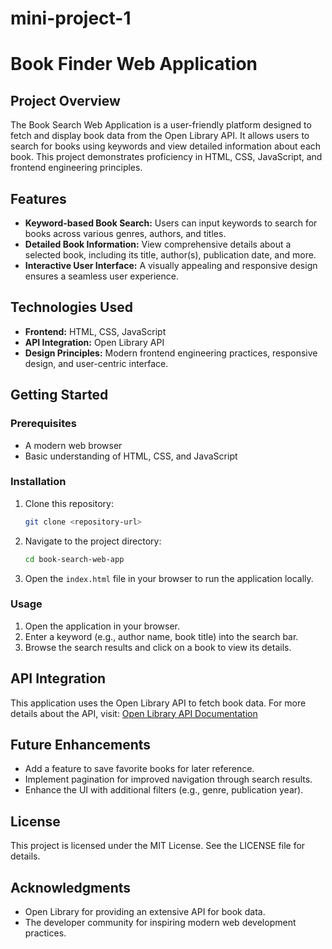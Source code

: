 # mini-project-1

# Book Finder Web Application

## Project Overview

The Book Search Web Application is a user-friendly platform designed to fetch and display book data from the Open Library API. It allows users to search for books using keywords and view detailed information about each book. This project demonstrates proficiency in HTML, CSS, JavaScript, and frontend engineering principles.

## Features

- **Keyword-based Book Search:** Users can input keywords to search for books across various genres, authors, and titles.
- **Detailed Book Information:** View comprehensive details about a selected book, including its title, author(s), publication date, and more.
- **Interactive User Interface:** A visually appealing and responsive design ensures a seamless user experience.

## Technologies Used

- **Frontend:** HTML, CSS, JavaScript
- **API Integration:** Open Library API
- **Design Principles:** Modern frontend engineering practices, responsive design, and user-centric interface.

## Getting Started

### Prerequisites

- A modern web browser
- Basic understanding of HTML, CSS, and JavaScript

### Installation

1. Clone this repository:

   ```bash
   git clone <repository-url>
   ```

2. Navigate to the project directory:

   ```bash
   cd book-search-web-app
   ```

3. Open the `index.html` file in your browser to run the application locally.

### Usage

1. Open the application in your browser.
2. Enter a keyword (e.g., author name, book title) into the search bar.
3. Browse the search results and click on a book to view its details.

## API Integration

This application uses the Open Library API to fetch book data. For more details about the API, visit: [Open Library API Documentation](https://openlibrary.org/developers/api)

## Future Enhancements

- Add a feature to save favorite books for later reference.
- Implement pagination for improved navigation through search results.
- Enhance the UI with additional filters (e.g., genre, publication year).

## License

This project is licensed under the MIT License. See the LICENSE file for details.

## Acknowledgments

- Open Library for providing an extensive API for book data.
- The developer community for inspiring modern web development practices.
